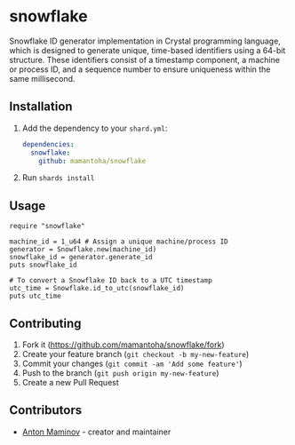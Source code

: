 # snowflake

Snowflake ID generator implementation in Crystal programming language, which is designed to generate unique,
time-based identifiers using a 64-bit structure. These identifiers consist of a timestamp component,
a machine or process ID, and a sequence number to ensure uniqueness within the same millisecond.

## Installation

1. Add the dependency to your `shard.yml`:

   ```yaml
   dependencies:
     snowflake:
       github: mamantoha/snowflake
   ```

2. Run `shards install`

## Usage

```crystal
require "snowflake"

machine_id = 1_u64 # Assign a unique machine/process ID
generator = Snowflake.new(machine_id)
snowflake_id = generator.generate_id
puts snowflake_id

# To convert a Snowflake ID back to a UTC timestamp
utc_time = Snowflake.id_to_utc(snowflake_id)
puts utc_time
```

## Contributing

1. Fork it (<https://github.com/mamantoha/snowflake/fork>)
2. Create your feature branch (`git checkout -b my-new-feature`)
3. Commit your changes (`git commit -am 'Add some feature'`)
4. Push to the branch (`git push origin my-new-feature`)
5. Create a new Pull Request

## Contributors

- [Anton Maminov](https://github.com/your-github-user) - creator and maintainer
